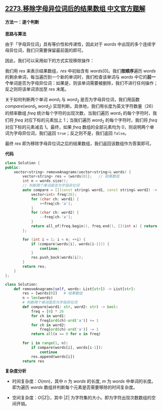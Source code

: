 ## [2273.移除字母异位词后的结果数组 中文官方题解](https://leetcode.cn/problems/find-resultant-array-after-removing-anagrams/solutions/100000/yi-chu-zi-mu-yi-wei-ci-hou-de-jie-guo-sh-xi48)
#### 方法一：逐个判断

**思路与算法**

由于「字母异位词」具有等价性和传递性，因此对于 $\textit{words}$ 中出现的多个连续字母异位词，我们只需要保留最前面的即可。

因此，我们可以采用如下的方式实现移除操作：

我们用 $\textit{res}$ 来表示结果数组，$\textit{res}$ 中初始含有 $\textit{words}[0]$。我们**按顺序**遍历 $\textit{words}$ 的剩余单词，每当遍历到一个新的单词时，我们检查该单词与 $\textit{words}$ 中它的**前一个**单词是否为字母异位词：如果是，则该单词需要被删除，我们不进行任何操作；反之则将该单词添加至 $\textit{res}$ 末尾。

关于如何判断两个单词 $\textit{word}_1$ 与 $\textit{word}_2$ 是否为字母异位词，我们用函数 $\textit{compare}(\textit{word}_1, \textit{word}_2)$ 实现判断。具体地，我们用长度为英文字符数量（$26$）的频率数组 $\textit{freq}$ 统计每个字符的出现次数，当我们遍历 $\textit{word}_1$ 的每个字符时，我们将 $\textit{freq}$ 对应下标的元素加上 $1$；当我们遍历 $\textit{word}_2$ 的每个字符时，我们将 $\textit{freq}$ 对应下标的元素减去 $1$。最终，如果 $\textit{freq}$ 数组的全部元素均为 $0$，则说明两个单词为字母异位词，我们返回 $\texttt{true}$；反之则不是，我们返回 $\texttt{false}$。

最终 $\textit{res}$ 即为移除字母异位词之后的结果数组，我们返回该数组作为答案即可。

**代码**

```C++ [sol1-C++]
class Solution {
public:
    vector<string> removeAnagrams(vector<string>& words) {
        vector<string> res = {words[0]};   // 结果数组
        int n = words.size();
        // 判断两个单词是否为字母异位词
        auto compare = [](const string& word1, const string& word2) -> bool {
            vector<int> freq(26);
            for (char ch: word1) {
                ++freq[ch-'a'];
            }
            for (char ch: word2) {
                --freq[ch-'a'];
            }
            return all_of(freq.begin(), freq.end(), [](int x) { return x == 0; });
        };

        for (int i = 1; i < n; ++i) {
            if (compare(words[i], words[i-1])) {
                continue;
            }
            res.push_back(words[i]);
        }
        return res;
    }
};
```


```Python [sol1-Python3]
class Solution:
    def removeAnagrams(self, words: List[str]) -> List[str]:
        res = [words[0]]   # 结果数组
        n = len(words)
        # 判断两个单词是否为字母异位词
        def compare(word1: str, word2: str) -> bool:
            freq = [0] * 26
            for ch in word1:
                freq[ord(ch)-ord('a')] += 1
            for ch in word2:
                freq[ord(ch)-ord('a')] -= 1
            return all(x == 0 for x in freq)
        
        for i in range(1, n):
            if compare(words[i], words[i-1]):
                continue
            res.append(words[i])
        return res
```


**复杂度分析**

- 时间复杂度：$O(mn)$，其中 $n$ 为 $\textit{words}$ 的长度, $m$ 为 $\textit{words}$ 中单词的长度。即为遍历 $\textit{words}$ 数组并判断每个元素是否需要移除的时间复杂度。

- 空间复杂度：$O(|\Sigma|)$，其中 $|\Sigma|$ 为字符集的大小。即为字符出现次数数组的空间开销。